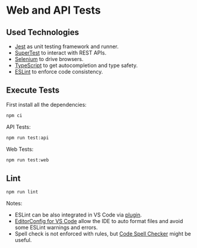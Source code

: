 # Web and API Tests

## Used Technologies

- [Jest](https://jestjs.io/) as unit testing framework and runner.
- [SuperTest](https://www.npmjs.com/package/supertest) to interact with REST APIs.
- [Selenium](https://www.npmjs.com/package/selenium-webdriver) to drive browsers.
- [TypeScript](https://www.typescriptlang.org/) to get autocompletion and type safety.
- [ESLint](https://github.com/eslint/eslint) to enforce code consistency.

## Execute Tests

First install all the dependencies:

```bash
npm ci
```

API Tests:

```bash
npm run test:api
```

Web Tests:

```bash
npm run test:web
```

## Lint

```bash
npm run lint
```

Notes:

- ESLint can be also integrated in VS Code via [plugin](https://marketplace.visualstudio.com/items?itemName=dbaeumer.vscode-eslint).
- [EditorConfig for VS Code](https://marketplace.visualstudio.com/items?itemName=EditorConfig.EditorConfig) allow the IDE to auto format files and avoid some ESLint warnings and errors.
- Spell check is not enforced with rules, but [Code Spell Checker](https://marketplace.visualstudio.com/items?itemName=streetsidesoftware.code-spell-checker) might be useful.
